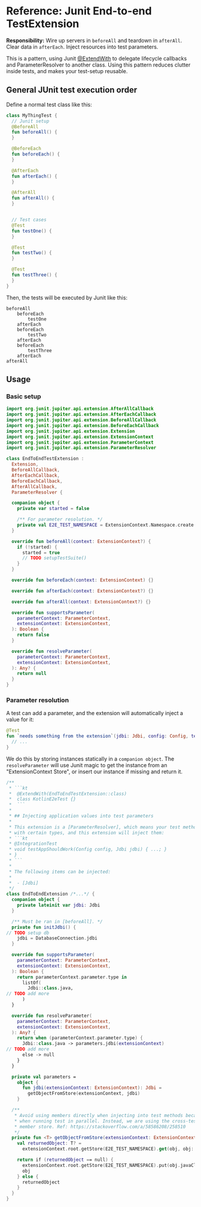 # Reference: Junit End-to-end TestExtension

**Responsibility:** Wire up servers in `beforeAll` and teardown in `afterAll`. Clear data in `afterEach`. Inject
resources into test parameters.

This is a pattern, using
Junit [@ExtendWith](https://junit.org/junit5/docs/5.8.0/api/org.junit.jupiter.api/org/junit/jupiter/api/extension/ExtendWith.html)
to delegate lifecycle callbacks and ParameterResolver to another class.
Using this pattern reduces clutter inside tests, and makes your test-setup reusable.

## General JUnit test execution order

Define a normal test class like this:

```kotlin
class MyThingTest {
  // Junit setup
  @BeforeAll
  fun beforeAll() {
  }

  @BeforeEach
  fun beforeEach() {
  }

  @AfterEach
  fun afterEach() {
  }

  @AfterAll
  fun afterAll() {
  }


  // Test cases
  @Test
  fun testOne() {
  }

  @Test
  fun testTwo() {
  }

  @Test
  fun testThree() {
  }
}
```

Then, the tests will be executed by Junit like this:

```text
beforeAll
    beforeEach
        testOne
    afterEach
    beforeEach
        testTwo
    afterEach
    beforeEach
        testThree
    afterEach
afterAll
```

## Usage

### Basic setup

```kotlin
import org.junit.jupiter.api.extension.AfterAllCallback
import org.junit.jupiter.api.extension.AfterEachCallback
import org.junit.jupiter.api.extension.BeforeAllCallback
import org.junit.jupiter.api.extension.BeforeEachCallback
import org.junit.jupiter.api.extension.Extension
import org.junit.jupiter.api.extension.ExtensionContext
import org.junit.jupiter.api.extension.ParameterContext
import org.junit.jupiter.api.extension.ParameterResolver

class EndToEndTestExtension :
  Extension,
  BeforeAllCallback,
  AfterEachCallback,
  BeforeEachCallback,
  AfterAllCallback,
  ParameterResolver {

  companion object {
    private var started = false

    /** For parameter resolution. */
    private val E2E_TEST_NAMESPACE = ExtensionContext.Namespace.create("E2E_TEST")
  }

  override fun beforeAll(context: ExtensionContext?) {
    if (!started) {
      started = true
      // TODO setupTestSuite()
    }
  }

  override fun beforeEach(context: ExtensionContext) {}

  override fun afterEach(context: ExtensionContext?) {}

  override fun afterAll(context: ExtensionContext?) {}

  override fun supportsParameter(
    parameterContext: ParameterContext,
    extensionContext: ExtensionContext,
  ): Boolean {
    return false
  }

  override fun resolveParameter(
    parameterContext: ParameterContext,
    extensionContext: ExtensionContext,
  ): Any? {
    return null
  }
}

```

### Parameter resolution

A test can add a parameter, and the extension will automatically inject a value for it:

```kotlin
@Test
fun `needs something from the extension`(jdbi: Jdbi, config: Config, testInputQueue: TestQueue) {
  // ...
}
```

We do this by storing instances statically in a `companion object`.
The `resolveParameter` will use Junit magic to get the instance from an "ExtensionContext Store",
or insert our instance if missing and return it.

````kotlin
/**
 * ```kt
 *  @ExtendWith(EndToEndTestExtension::class)
 *  class KotlinE2eTest {}
 *  ```
 *
 * ## Injecting application values into test parameters
 *
 * This extension is a [ParameterResolver], which means your test methods can specify parameters
 * with certain types, and this extension will inject them:
 * ```kt
 * @IntegrationTest
 * void testAppShouldWork(Config config, Jdbi jdbi) { ...; }
 * }
 * ```
 *
 * The following items can be injected:
 *
 *  - [Jdbi]
 */
class EndToEndExtension /*...*/ {
  companion object {
    private lateinit var jdbi: Jdbi
  }

  /** Must be ran in [beforeAll]. */
  private fun initJdbi() {
// TODO setup db
    jdbi = DatabaseConnection.jdbi
  }

  override fun supportsParameter(
    parameterContext: ParameterContext,
    extensionContext: ExtensionContext,
  ): Boolean {
    return parameterContext.parameter.type in
      listOf(
        Jdbi::class.java,
// TODO add more
      )
  }

  override fun resolveParameter(
    parameterContext: ParameterContext,
    extensionContext: ExtensionContext,
  ): Any? {
    return when (parameterContext.parameter.type) {
      Jdbi::class.java -> parameters.jdbi(extensionContext)
// TODO add more
      else -> null
    }
  }

  private val parameters =
    object {
      fun jdbi(extensionContext: ExtensionContext): Jdbi =
        getObjectFromStore(extensionContext, jdbi)
    }

  /**
   * Avoid using members directly when injecting into test methods because of potential problems
   * when running test in parallel. Instead, we are using the cross-test JUnit ExtensionContext
   * member store. Ref: https://stackoverflow.com/a/58586208/258510
   */
  private fun <T> getObjectFromStore(extensionContext: ExtensionContext, obj: T & Any): T {
    val returnedObject: T? =
      extensionContext.root.getStore(E2E_TEST_NAMESPACE).get(obj, obj::class.java) as T

    return if (returnedObject == null) {
      extensionContext.root.getStore(E2E_TEST_NAMESPACE).put(obj.javaClass.canonicalName, obj)
      obj
    } else {
      returnedObject
    }
  }
}

````

